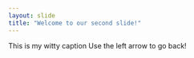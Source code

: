```yaml
---
layout: slide
title: "Welcome to our second slide!"
---
```

This is my witty caption
Use the left arrow to go back!
